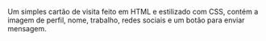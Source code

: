 Um simples cartão de visita feito em HTML e estilizado com CSS, contém a imagem de perfil, nome, trabalho, redes sociais e um botão para enviar mensagem.
